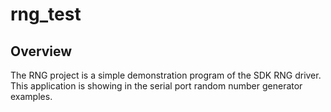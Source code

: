 # rng_test

## Overview
The RNG project is a simple demonstration program of the SDK RNG driver.
This application is showing in the serial port random number generator examples. 